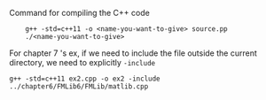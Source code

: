 Command for compiling the C++ code

```
    g++ -std=c++11 -o <name-you-want-to-give> source.pp
    ./<name-you-want-to-give>
```

For chapter 7 's ex, if we need to include the file outside the current directory, 
we need to explicitly `-include`
```
g++ -std=c++11 ex2.cpp -o ex2 -include ../chapter6/FMLib6/FMLib/matlib.cpp
```